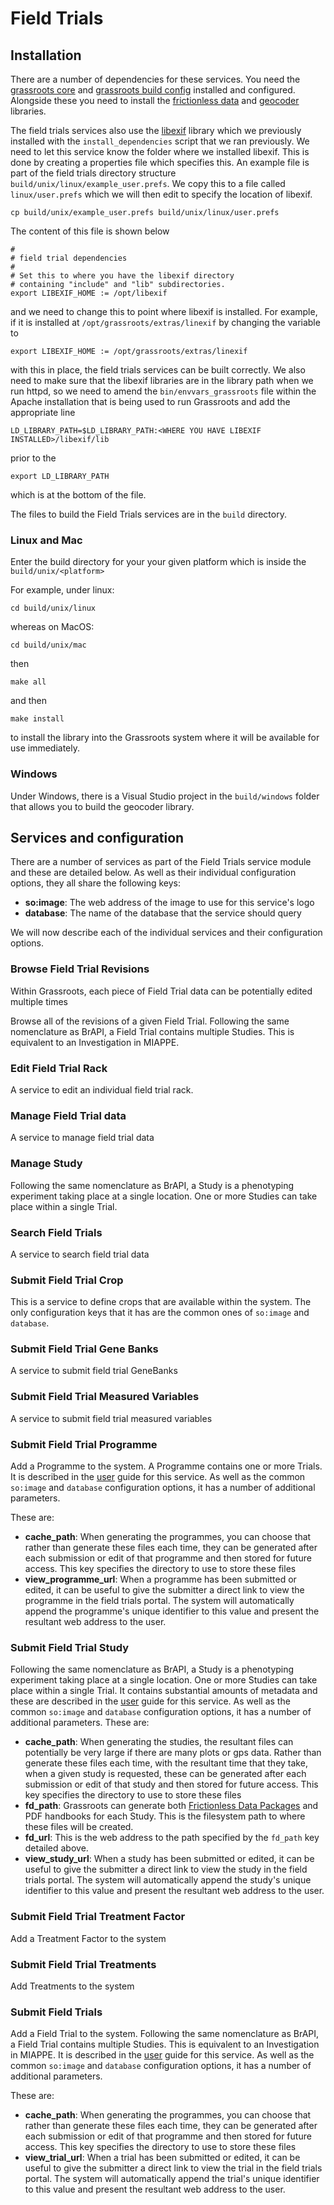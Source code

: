 ﻿# Field Trials


## Installation

There are a number of dependencies for these services. You need the [grassroots core](https://github.com/TGAC/grassroots-core) and [grassroots build config](https://github.com/TGAC/grassroots-build-config) installed and configured. Alongside these you need to install the [frictionless data](https://github.com/TGAC/grassroots-frictionless-data) and [geocoder](https://github.com/TGAC/grassroots-geocoder) libraries. 


The field trials services also use the [libexif](https://github.com/libexif/libexif) library which
we previously installed with the `install_dependencies` script that we ran previously. We need
to let this service know the folder where we installed libexif. This is done by creating a 
properties file which specifies this. An example file is part of the field trials directory 
structure `build/unix/linux/example_user.prefs`. We copy this to a file called `linux/user.prefs` 
which we will then edit to specify the location of libexif.


```
cp build/unix/example_user.prefs build/unix/linux/user.prefs
```

The content of this file is shown below

```
#
# field trial dependencies
#
# Set this to where you have the libexif directory 
# containing "include" and "lib" subdirectories.
export LIBEXIF_HOME := /opt/libexif
```

and we need to change this to point where libexif is installed. For example, 
if it is installed at
`/opt/grassroots/extras/linexif` by changing the variable to 

```
export LIBEXIF_HOME := /opt/grassroots/extras/linexif
```

with this in place, the field trials services can be built correctly. We also need to make sure 
that the libexif libraries are in the library path when we run httpd, so we need to amend the
`bin/envvars_grassroots` file within the Apache installation that is being used to run Grassroots 
and add the appropriate line

```
LD_LIBRARY_PATH=$LD_LIBRARY_PATH:<WHERE YOU HAVE LIBEXIF INSTALLED>/libexif/lib
```

prior to the 
```
export LD_LIBRARY_PATH
```

which is at the bottom of the file.


The files to build the Field Trials services are in the `build` directory. 

### Linux and Mac

Enter the build directory for your your given platform which is inside the `build/unix/<platform>` 

For example, under linux:

```
cd build/unix/linux
```

whereas on MacOS:

```
cd build/unix/mac
```

then

```
make all
```

and then 

```
make install
```

to install the library into the Grassroots system where it will be available for use immediately.


### Windows

Under Windows, there is a Visual Studio project in the `build/windows` folder that allows you to build the geocoder library.


## Services and configuration

There are a number of services as part of the Field Trials service module and these are detailed 
below. As well as their individual configuration options, they all share the following keys:


 * **so:image**: The web address of the image to use for this service's logo
 * **database**: The name of the database that the service should query


We will now describe each of the individual services and their configuration options.

### Browse Field Trial Revisions	

Within Grassroots, each piece of Field Trial data can be potentially edited multiple times 


Browse all of the revisions of a given Field Trial. Following the same nomenclature as BrAPI, a Field Trial contains multiple Studies. This is equivalent to an Investigation in MIAPPE.	


### Edit Field Trial Rack	

A service to edit an individual field trial rack.	


### Manage Field Trial data	

A service to manage field trial data	


### Manage Study	

Following the same nomenclature as BrAPI, a Study is a phenotyping experiment taking place at a single location. One or more Studies can take place within a single Trial.	


### Search Field Trials	

A service to search field trial data	


### Submit Field Trial Crop	

This is a service to define crops that are available within the system. 
The only configuration keys that it has are the common ones of `so:image` and 
`database`.


### Submit Field Trial Gene Banks	

A service to submit field trial GeneBanks	



### Submit Field Trial Measured Variables	

A service to submit field trial measured variables	



### Submit Field Trial Programme	

Add a Programme to the system. A Programme contains one or more Trials.	
It is described in the [user](https://grassroots.tools/docs/user/services/field_trial/submit_programme.md) guide for this service.
As well as the common `so:image` and 
`database` configuration options, it has a number of additional parameters.

These are:

*	**cache_path**: When generating the programmes, you can choose that rather than generate these files each time, they can be generated after each submission or edit of that programme and then stored for future access.
This key specifies the directory to use to store these files
*	**view_programme_url**: When a programme has been submitted or edited, it can be useful to give the submitter a direct link to view the programme in the field trials portal. 
The system will automatically append the programme's unique identifier to this value and present the resultant web address to the user.



### Submit Field Trial Study	

Following the same nomenclature as BrAPI, a Study is a phenotyping experiment taking place at a single location. 
One or more Studies can take place within a single Trial. 
It contains substantial amounts of metadata and these are described in the [user](https://grassroots.tools/docs/user/services/field_trial/submit_study.md) guide for this service.
As well as the common `so:image` and 
`database` configuration options, it has a number of additional parameters.
These are:

*	**cache_path**: When generating the studies, the resultant files can potentially be very large if there are many plots or gps data. 
Rather than generate these files each time, with the resultant time that they take, when a given study is requested, these can be generated after each submission or edit of that study and then stored for future access.
This key specifies the directory to use to store these files
* **fd_path**: Grassroots can generate both [Frictionless Data Packages]() and PDF handbooks for each Study. 
This is the filesystem path to where these files will be created.
* **fd_url**: This is the web address to the path specified by the `fd_path` key detailed above.
*	**view_study_url**: When a study has been submitted or edited, it can be useful to give the submitter a direct link to view the study in the field trials portal. 
The system will automatically append the study's unique identifier to this value and present the resultant web address to the user.



### Submit Field Trial Treatment Factor	


Add a Treatment Factor to the system	



### Submit Field Trial Treatments	

Add Treatments to the system	



### Submit Field Trials

Add a Field Trial to the system. 
Following the same nomenclature as BrAPI, a Field Trial contains multiple Studies. 
This is equivalent to an Investigation in MIAPPE. 
It is described in the [user](https://grassroots.tools/docs/user/services/field_trial/submit_trial.md) guide for this service.
As well as the common `so:image` and 
`database` configuration options, it has a number of additional parameters.

These are:

*	**cache_path**: When generating the programmes, you can choose that rather than generate these files each time, they can be generated after each submission or edit of that programme and then stored for future access.
This key specifies the directory to use to store these files
*	**view_trial_url**: When a trial has been submitted or edited, it can be useful to give the submitter a direct link to view the trial in the field trials portal. 
The system will automatically append the trial's unique identifier to this value and present the resultant web address to the user.

